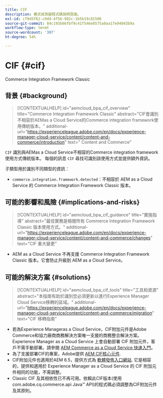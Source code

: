 ```yaml
---
title: CIF
description: 模式偵測器程式碼說明頁面。
exl-id: cf9d5f62-c9dd-4f56-982c-1b5b19c81506
source-git-commit: 84c193b66fbf9c41f546e8575a0aa17e94043b9a
workflow-type: tm+mt
source-wordcount: '307'
ht-degree: 54%

---
```


# CIF {#cif}

Commerce Integration Framework Classic

## 背景 {#background}

>[!CONTEXTUALHELP]
>id="aemcloud_bpa_cif_overview"
>title="Commerce Integration Framework Classic"
>abstract="CIF會識別不相容於AEMas a Cloud Service的Commerce integration framework使用傳統版本。"
>additional-url="https://experienceleague.adobe.com/en/docs/experience-manager-cloud-service/content/content-and-commerce/introduction" text=" Content and Commerce"

`CIF`  識別與AEMas a Cloud Service不相容的Commerce integration framework使用方式傳統版本。 每個的訊息 `CIF` 尋找可識別該使用方式並提供額外資訊。

子類型用於識別不同類型的資訊：

* `commerce.integration.framework.detected`：不相容於 AEM as a Cloud Service 的 Commerce Integration Framework Classic 版本。


## 可能的影響和風險 {#implications-and-risks}

>[!CONTEXTUALHELP]
>id="aemcloud_bpa_cif_guidance"
>title="實施指導"
>abstract="最佳實務是檢閱所有 Commerce Integration Framework Classic 版本使用方式。"
>additional-url="https://experienceleague.adobe.com/en/docs/experience-manager-cloud-service/content/content-and-commerce/changes" text="CIF 重大變更"

* AEM as a Cloud Service 不再支援 Commerce Integration Framework Classic 版本。它會防止升級到 AEM as a Cloud Service。

## 可能的解決方案 {#solutions}

>[!CONTEXTUALHELP]
>id="aemcloud_bpa_cif_tools"
>title="工具和資源"
>abstract="本指南有助於識別您必須更新以進行Experience Manager Cloud Service移轉的區域。"
>additional-url="https://experienceleague.adobe.com/en/docs/experience-manager-cloud-service/content/content-and-commerce/migration" text="CIF 移轉指南"

* 若為Experience Manageras a Cloud Service，CIF附加元件是Adobe Commerce和協力廠商商務解決方案唯一支援的商務整合解決方案。 Experience Manager as a Cloud Service 上會自動部署 CIF 附加元件，客戶不需手動部署。請參閱 [AEM Commerce as a Cloud Service 快速入門](https://experienceleague.adobe.com/en/docs/experience-manager-cloud-service/content/content-and-commerce/storefront/getting-started)。
* 為了支援部署CIF的專案，Adobe提供 [AEM CIF核心元件](https://github.com/adobe/aem-core-cif-components).
* CIF附加元件也適用於AEM 6.5，提供方式為 [軟體發佈入口網站](https://experience.adobe.com/#/downloads/content/software-distribution/en/aem.html). 它是相容的，提供和適用於 Experience Manager as a Cloud Service 的 CIF 附加元件相同的功能，不需調整。
* Classic CIF 及其相依性已不再可用。依賴此CIF版本(使用com.adobe.cq.commerce.api Java™ API)的程式碼必須調整為CIF附加元件及其原則。
